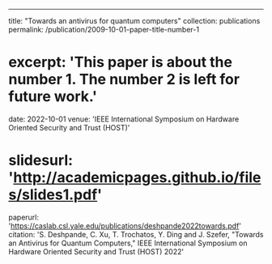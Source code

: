 ---
title: "Towards an antivirus for quantum computers"
collection: publications
permalink: /publication/2009-10-01-paper-title-number-1
# excerpt: 'This paper is about the number 1. The number 2 is left for future work.'
date: 2022-10-01
venue: 'IEEE International Symposium on Hardware Oriented Security and Trust (HOST)'
# slidesurl: 'http://academicpages.github.io/files/slides1.pdf'
paperurl: 'https://caslab.csl.yale.edu/publications/deshpande2022towards.pdf'
citation: 'S. Deshpande, C. Xu, T. Trochatos, Y. Ding and J. Szefer, "Towards an Antivirus for Quantum Computers," IEEE International Symposium on Hardware Oriented Security and Trust (HOST) 2022'
<!-- --- -->

<!-- The contents above will be part of a list of publications, if the user clicks the link for the publication than the contents of section will be rendered as a full page, allowing you to provide more information about the paper for the reader. When publications are displayed as a single page, the contents of the above "citation" field will automatically be included below this section in a smaller font. -->